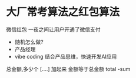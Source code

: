 # 大厂常考算法之红包算法
微信红包 一夜之间让用户开通了微信支付
- 随机怎么做?
- 产品经理 
- vibe coding 结合产品思维，快速开发AI应用

 总金额,多少个
  [....]
  加起来 金额等于总金额 
  total -sum

